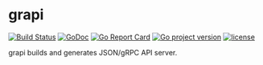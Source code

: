 # grapi
[![Build Status](https://travis-ci.org/izumin5210/grapi.svg?branch=master)](https://travis-ci.org/izumin5210/grapi)
[![GoDoc](https://godoc.org/github.com/izumin5210/grapi/pkg/grapiserver?status.svg)](https://godoc.org/github.com/izumin5210/grapi/pkg/grapiserver)
[![Go Report Card](https://goreportcard.com/badge/github.com/izumin5210/grapi)](https://goreportcard.com/report/github.com/izumin5210/grapi)
[![Go project version](https://badge.fury.io/go/github.com%2Fizumin5210%2Fgrapi.svg)](https://badge.fury.io/go/github.com%2Fizumin5210%2Fgrapi)
[![license](https://img.shields.io/github/license/izumin5210/grapi.svg)](./LICENSE)

grapi builds and generates JSON/gRPC API server.

